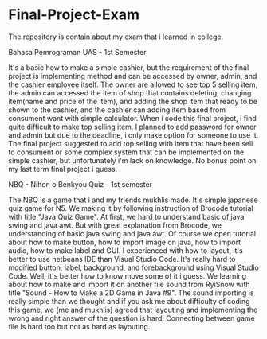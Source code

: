 # Final-Project-Exam
The repository is contain about my exam that i learned in college.

Bahasa Pemrograman UAS - 1st Semester

It's a basic how to make a simple cashier, but the requirement of the final project is implementing method and can be accessed by owner, admin, and the cashier employee
itself. The owner are allowed to see top 5 selling item, the admin can accessed the item of shop that contains deleting, changing item(name and price of the item),
and adding the shop item that ready to be shown to the cashier, and the cashier can adding item based from consument want with simple calculator.
When i code this final project, i find quite difficult to make top selling item. I planned to add password for owner and admin but due to the deadline, i only make
option for someone to use it. The final project suggested to add top selling with item that have been sell to consument or some complex system that can be implemented
on the simple cashier, but unfortunately i'm lack on knowledge. No bonus point on my last term final project i guess.

NBQ - Nihon o Benkyou Quiz - 1st semester

The NBQ is a game that i and my friends mukhlis made. It's simple japanese quiz game for N5.
We making it by following instruction of Brocode tutorial with title "Java Quiz Game".
At first, we hard to understand basic of java swing and java awt. But with great explanation from Brocode, we understanding of basic java swing and java awt.
Of course we open tutorial about how to make button, how to import image on java, how to import audio, how to make label and GUI.
I experienced with how to layout, it's better to use netbeans IDE than Visual Studio Code. 
It's really hard to modified button, label, background, and forebackground using Visual Studio Code. Well, it's better how to know move some of it i guess.
We learning about how to make and import it on another file sound from RyiSnow with title "Sound - How to Make a 2D Game in Java #9".
The sound importing is really simple than we thought and if you ask me about difficulty of coding this game, we (me and mukhlis) agreed that layouting and implementing
the wrong and right answer of the question is hard. Connecting between game file is hard too but not as hard as layouting.
